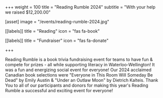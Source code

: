 +++
weight = 100
title = "Reading Rumble 2024"
subtitle = "With your help we raised $12,200.00"

[asset]
  image = "/events/reading-rumble-2024.jpg"
  
[[labels]]
  title = "Reading"
  icon = "fas fa-book"
  
[[labels]]
  title = "Fundraiser"
  icon = "fas fa-donate"
  
+++

Reading Rumble is a book trivia fundraising event for teams to have fun & compete for prizes - all while supporting literacy in Waterloo-Wellington! It was a fun and energizing social event for everyone!  Our 2024 acclaimed Canadian book selections were "Everyone in This Room Will Someday Be Dead" by Emily Austin & "Under an Outlaw Moon" by Dietrich Kalteis. Thank You to all of our participants and donors for making this year's Reading Rumble a successful and exciting event for everyone!